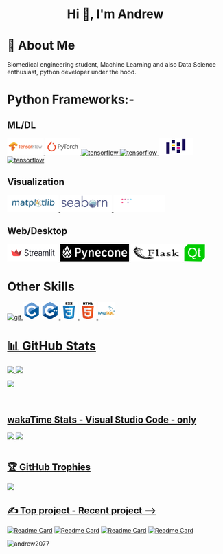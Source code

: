 <h1 align="center">Hi 👋, I'm Andrew </h1>

# 💫 About Me

Biomedical engineering student, Machine Learning and also Data Science enthusiast, python developer under the hood.

# Python Frameworks:-

## ML/DL

<p align="left">
<!-- *Tensorflow -->
<a href="https://www.tensorflow.org" target="_blank" rel="noreferrer"> <img src="Icons/MLDL/tf.svg" alt="tensorflow" width="85" height="40"/> </a>
<!-- *Pytorch -->
<a href="https://pytorch.org" target="_blank" rel="noreferrer"> <img src="Icons/MLDL/pytorch.svg" alt="tensorflow" width="80" height="40"/> </a>
<!-- *SKlearn -->
<a href="https://scikit-learn.org/stable/" target="_blank" rel="noreferrer"> <img src="https://upload.wikimedia.org/wikipedia/commons/0/05/Scikit_learn_logo_small.svg" alt="tensorflow" width="60" height="40"/> </a>
<!-- *openCV -->
<a href="https://opencv.org" target="_blank" rel="noreferrer"> <img src="https://www.vectorlogo.zone/logos/opencv/opencv-icon.svg" alt="tensorflow" width="80" height="40"/> </a>
<!-- *Pandas -->
<a href="https://pandas.pydata.org" target="_blank" rel="noreferrer"> <img src="https://raw.githubusercontent.com/devicons/devicon/2ae2a900d2f041da66e950e4d48052658d850630/icons/pandas/pandas-original.svg" alt="tensorflow" width="80" height="40"/> </a>
<!-- *Numpy -->
<a href="https://numpy.org" target="_blank" rel="noreferrer"> <img src="https://upload.wikimedia.org/wikipedia/commons/1/1a/NumPy_logo.svg" alt="tensorflow" width="80" height="40"/> </a>
</p>

## Visualization
<p align="left">
<!-- *Matplotlib -->
<a href="https://matplotlib.org" target="_blank" rel="noreferrer"> <img src="Icons/visualization/matplot.png" alt="tensorflow" width="120" height="40"/> </a>
<!-- *seaborn -->
<a href="https://seaborn.pydata.org" target="_blank" rel="noreferrer"> <img src="Icons/visualization/Seaborn.png" alt="tensorflow" width="120" height="40"/> </a>
<!-- *plotly -->
<a href="https://plotly.com" target="_blank" rel="noreferrer"> <img src="Icons/visualization/plotly.png" alt="tensorflow" width="120" height="40"/> 
</a>

## Web/Desktop
<p align="left">
<!-- *Streamlit -->
<a href="https://streamlit.io" target="_blank" rel="noreferrer"> <img src="Icons/web-desktop/streamlit.svg" alt="tensorflow" width="120" height="40"/> </a>
<!-- *Pynecone -->
<a href="https://pynecone.io" target="_blank" rel="noreferrer"> <img src="Icons/web-desktop/pynecone.png" alt="tensorflow" width="160" height="40"/> </a>
<!-- *Flask -->
<a href="https://flask.palletsprojects.com/en/2.2.x/" target="_blank" rel="noreferrer"> <img src="Icons/web-desktop/flask.png" alt="tensorflow" width="120" height="40"/> </a>
<!-- *Pyqt -->
<a href="https://doc.qt.io/qtforpython/" target="_blank" rel="noreferrer"> <img src="Icons/web-desktop/qt.png" alt="tensorflow" width="50" height="40"/> </a>
<!-- *Tkinter -->


# Other Skills

<p align="left">
<a href="https://git-scm.com/" target="_blank" rel="noreferrer"> <img src="https://www.vectorlogo.zone/logos/git-scm/git-scm-icon.svg" alt="git" width="40" height="40"/> </a>
<img src="https://raw.githubusercontent.com/devicons/devicon/master/icons/c/c-original.svg" alt="c" width="40" height="40"/> </a> <a href="https://www.w3schools.com/cpp/" target="_blank" rel="noreferrer">
<img src="https://raw.githubusercontent.com/devicons/devicon/master/icons/cplusplus/cplusplus-original.svg" alt="cplusplus" width="40" height="40"/> </a> <a href="https://www.w3schools.com/css/" target="_blank" rel="noreferrer"> 
<img src="https://raw.githubusercontent.com/devicons/devicon/master/icons/css3/css3-original-wordmark.svg" alt="css3" width="40" height="40"/> </a> <a href="https://www.w3.org/html/" target="_blank" rel="noreferrer"> 
<img src="https://raw.githubusercontent.com/devicons/devicon/master/icons/html5/html5-original-wordmark.svg" alt="html5" width="40" height="40"/> </a> <a href="https://www.mysql.com/" target="_blank" rel="noreferrer"> 
<img src="https://raw.githubusercontent.com/devicons/devicon/master/icons/mysql/mysql-original-wordmark.svg" alt="mysql" width="40" height="40"/> </a> <a href="https://opencv.org/" target="_blank" rel="noreferrer">


<br>


# 📊 GitHub Stats

![](https://github-readme-stats-andrew2077.vercel.app/api?username=Andrew2077&theme=radical&hide=rs,issues,contribs&hide_border=false&include_all_commits=true&count_private=true&show_icons=true&) ![](https://github-readme-streak-stats.herokuapp.com/?user=Andrew2077&theme=radical&hide_border=false)
<br/>

![](https://github-readme-stats.vercel.app/api/top-langs/?username=Andrew2077&theme=radical&hide_border=false&include_all_commits=true&count_private=true&layout=compact)

<br>

## wakaTime Stats - Visual Studio Code - only

<a href="https://wakatime.com/share/@Andrew2077/ffaccd89-9a8f-4f9b-b8bd-9ecbe41f5102.svg">
            <img width = 500 src="https://wakatime.com/share/@Andrew2077/ffaccd89-9a8f-4f9b-b8bd-9ecbe41f5102.svg">
<a href="https://wakatime.com/share/@Andrew2077/a7e7e676-5d7c-4aa4-a516-682c1ddf7bdc.svg">
            <img width = 500 src="https://wakatime.com/share/@Andrew2077/a7e7e676-5d7c-4aa4-a516-682c1ddf7bdc.svg">
<br>
<br>

## 🏆 GitHub Trophies
![](https://github-profile-trophy.vercel.app/?username=Andrew2077&theme=radical&no-frame=true&no-bg=true&margin-w=4)



## ✍️ Top project       -        Recent project -->

[![Readme Card](https://github-readme-stats.vercel.app/api/pin/?username=Andrew2077&repo=Alpaca&theme=radical&show_owner=True&width=350px)](https://github.com/Andrew2077/Alpaca) 
[![Readme Card](https://github-readme-stats.vercel.app/api/pin/?username=Andrew2077&repo=AirBnb-model&theme=radical&show_owner=True)](https://github.com/Andrew2077/AirBnb-model)
[![Readme Card](https://github-readme-stats.vercel.app/api/pin/?username=Andrew2077&repo=Photo-editing-app-streamlit&theme=radical&show_owner=True)](https://github.com/Andrew2077/Photo-editing-app-streamlit)
[![Readme Card](https://github-readme-stats.vercel.app/api/pin/?username=Andrew2077&repo=Grad_project-Covid-pnemonia-detection&theme=radical&show_owner=True)](https://github.com/Andrew2077/Grad_project-Covid-pnemonia-detection)


<!--#profile views -->
<p align="left"> <img src="https://komarev.com/ghpvc/?username=andrew2077&label=Profile%20views&color=0e75b6&style=flat" alt="andrew2077" /> </p>